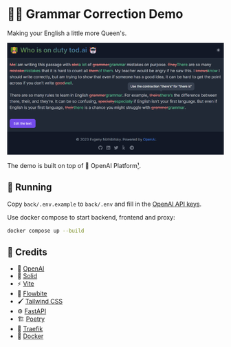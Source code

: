 # 🧑‍🏫 Grammar Correction Demo

Making your English a little more Queen's.

![Demo screenshot](docs/demo.png "Demo Screenshot")

The demo is built on top of 🤖 OpenAI Platform[¹](#-credits).

## 🚀 Running

Copy `back/.env.example` to `back/.env` and fill in the [OpenAI API keys](https://platform.openai.com/account/api-keys).

Use docker compose to start backend, frontend and proxy:

```bash
docker compose up --build
```

## 🤗 Credits

- 🤖 [OpenAI](https://platform.openai.com/)
- 🔵 [Solid](https://www.solidjs.com/)
- ⚡ [Vite](https://vitejs.dev/)
- 🎨 [Flowbite](https://flowbite.com/)
- 🖌️ [Tailwind CSS](https://tailwindcss.com/)
- ⚙️ [FastAPI](https://fastapi.tiangolo.com/)
- 🏗️ [Poetry](https://python-poetry.org/)
- 🚦 [Traefik](https://doc.traefik.io/traefik/)
- 🐋 [Docker](https://docs.docker.com)
